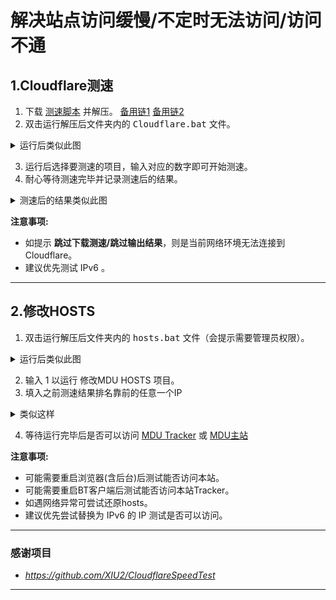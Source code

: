 # 解决站点访问缓慢/不定时无法访问/访问不通
## 1.Cloudflare测速
1. 下载 [测速脚本](https://github.com/exernest/Files/releases/download/0.1/Cloudflare.zip) 并解压。 [备用链1](https://ghproxy.org/https://github.com/exernest/Files/releases/download/0.1/Cloudflare.zip)  [备用链2](https://mirror.ghproxy.com/https://github.com/exernest/Files/releases/download/0.1/Cloudflare.zip)
2. 双击运行解压后文件夹内的 <kbd>Cloudflare.bat</kbd> 文件。
 <details>
 <summary>运行后类似此图</summary>
 <img src="./img/cfbat/cfbat1.png" alt="运行后类似此图">
 </details>

3. 运行后选择要测速的项目，输入对应的数字即可开始测速。
4. 耐心等待测速完毕并记录测速后的结果。
<details>
<summary>测速后的结果类似此图</summary>
 <img src="./img/cfbat/cfbat2.png" alt="测速后的结果类似此图">
</details>

**注意事项:**
- 如提示 **跳过下载测速/跳过输出结果**，则是当前网络环境无法连接到 Cloudflare。
- 建议优先测试 IPv6 。

****

## 2.修改HOSTS
1. 双击运行解压后文件夹内的 <kbd>hosts.bat</kbd> 文件（会提示需要管理员权限）。
 <details>
 <summary>运行后类似此图</summary>
 <img src="./img/hostsbat/hostsbat1.png" alt="运行脚本后类似此图">
 </details>

2. 输入 1 以运行 修改MDU HOSTS 项目。
3. 填入之前测速结果排名靠前的任意一个IP
 <details>
 <summary>类似这样</summary>
 <img src="./img/hostsbat/hostsbat2.png" alt="类似这样">
 </details> 

4. 等待运行完毕后是否可以访问 [MDU Tracker](https://daisuki.monikadesign.uk) 或 [MDU主站](https://monikadesign.uk/)

**注意事项:**
- 可能需要重启浏览器(含后台)后测试能否访问本站。
- 可能需要重启BT客户端后测试能否访问本站Tracker。
- 如遇网络异常可尝试还原hosts。
- 建议优先尝试替换为 IPv6 的 IP 测试是否可以访问。

****

### 感谢项目
- _https://github.com/XIU2/CloudflareSpeedTest_

****
